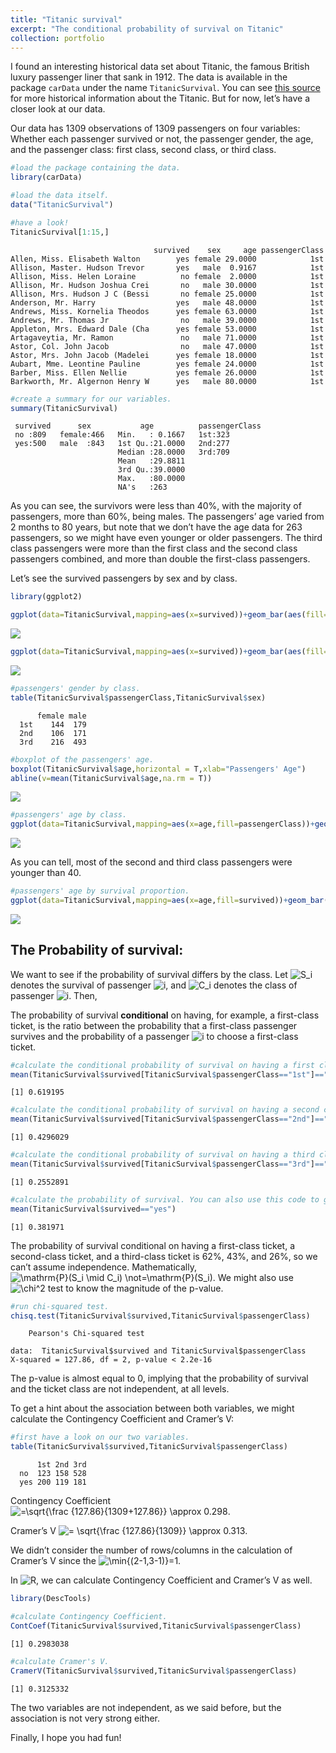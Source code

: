 ```yaml
---
title: "Titanic survival"
excerpt: "The conditional probability of survival on Titanic"
collection: portfolio
---
```


  
I found an interesting historical data set about Titanic, the famous
British luxury passenger liner that sank in 1912.
The data is available in the package `carData` under the name
`TitanicSurvival`. You can see [this
source](https://www.britannica.com/topic/Titanic) for more historical
information about the Titanic. But for now, let’s have a closer look at
our data.

Our data has 1309 observations of 1309 passengers on four variables: Whether each passenger survived or not,
the passenger gender, the age, and the passenger class: first class,
second class, or third class.

``` r
#load the package containing the data.
library(carData)

#load the data itself.
data("TitanicSurvival")

#have a look!
TitanicSurvival[1:15,]
```

                                    survived    sex     age passengerClass
    Allen, Miss. Elisabeth Walton        yes female 29.0000            1st
    Allison, Master. Hudson Trevor       yes   male  0.9167            1st
    Allison, Miss. Helen Loraine          no female  2.0000            1st
    Allison, Mr. Hudson Joshua Crei       no   male 30.0000            1st
    Allison, Mrs. Hudson J C (Bessi       no female 25.0000            1st
    Anderson, Mr. Harry                  yes   male 48.0000            1st
    Andrews, Miss. Kornelia Theodos      yes female 63.0000            1st
    Andrews, Mr. Thomas Jr                no   male 39.0000            1st
    Appleton, Mrs. Edward Dale (Cha      yes female 53.0000            1st
    Artagaveytia, Mr. Ramon               no   male 71.0000            1st
    Astor, Col. John Jacob                no   male 47.0000            1st
    Astor, Mrs. John Jacob (Madelei      yes female 18.0000            1st
    Aubart, Mme. Leontine Pauline        yes female 24.0000            1st
    Barber, Miss. Ellen Nellie           yes female 26.0000            1st
    Barkworth, Mr. Algernon Henry W      yes   male 80.0000            1st

``` r
#create a summary for our variables.
summary(TitanicSurvival)
```

     survived      sex           age          passengerClass
     no :809   female:466   Min.   : 0.1667   1st:323       
     yes:500   male  :843   1st Qu.:21.0000   2nd:277       
                            Median :28.0000   3rd:709       
                            Mean   :29.8811                 
                            3rd Qu.:39.0000                 
                            Max.   :80.0000                 
                            NA's   :263                     

As you can see, the survivors were less than 40%, with the majority of passengers, more than 60%,
being males. The passengers’ age varied from 2 months to 80 years, but note that we don’t have the age data for 263 passengers, so we might have even younger or older passengers.
The third class passengers were more than the first class and the second
class passengers combined, and more than double the first-class
passengers.

Let’s see the survived passengers by sex and by class.

``` r
library(ggplot2)

ggplot(data=TitanicSurvival,mapping=aes(x=survived))+geom_bar(aes(fill=sex))
```

![](https://github.com/ahmed-elhefnawy/ahmed-elhefnawy.github.io/blob/master/images/unnamed-chunk-2-1.png?raw=true)<!-- -->

``` r
ggplot(data=TitanicSurvival,mapping=aes(x=survived))+geom_bar(aes(fill=passengerClass))
```

![](https://github.com/ahmed-elhefnawy/ahmed-elhefnawy.github.io/blob/master/images/unnamed-chunk-2-2.png?raw=true)<!-- -->

``` r
#passengers' gender by class.
table(TitanicSurvival$passengerClass,TitanicSurvival$sex)
```

         
          female male
      1st    144  179
      2nd    106  171
      3rd    216  493

``` r
#boxplot of the passengers' age.
boxplot(TitanicSurvival$age,horizontal = T,xlab="Passengers' Age")
abline(v=mean(TitanicSurvival$age,na.rm = T))
```

![](https://github.com/ahmed-elhefnawy/ahmed-elhefnawy.github.io/blob/master/images/unnamed-chunk-2-3.png?raw=true)<!-- -->

``` r
#passengers' age by class.
ggplot(data=TitanicSurvival,mapping=aes(x=age,fill=passengerClass))+geom_bar()
```

![](https://github.com/ahmed-elhefnawy/ahmed-elhefnawy.github.io/blob/master/images/unnamed-chunk-2-4.png?raw=true)<!-- -->

As you can tell, most of the second and third class passengers were
younger than 40.

``` r
#passengers' age by survival proportion.
ggplot(data=TitanicSurvival,mapping=aes(x=age,fill=survived))+geom_bar()
```

![](https://github.com/ahmed-elhefnawy/ahmed-elhefnawy.github.io/blob/master/images/unnamed-chunk-3-11.png?raw=true)<!-- -->

## **The Probability of survival:**

We want to see if the probability of survival differs by the class. Let
![S_i](https://latex.codecogs.com/png.image?%5Cdpi%7B110%7D&space;%5Cbg_white&space;S_i "S_i")
denotes the survival of passenger
![i](https://latex.codecogs.com/png.image?%5Cdpi%7B110%7D&space;%5Cbg_white&space;i "i"),
and
![C_i](https://latex.codecogs.com/png.image?%5Cdpi%7B110%7D&space;%5Cbg_white&space;C_i "C_i")
denotes the class of passenger
![i](https://latex.codecogs.com/png.image?%5Cdpi%7B110%7D&space;%5Cbg_white&space;i "i").
Then,

The probability of survival **conditional** on having, for example, a
first-class ticket, is the ratio between the probability that a
first-class passenger survives and the probability of a passenger
![i](https://latex.codecogs.com/png.image?%5Cdpi%7B110%7D&space;%5Cbg_white&space;i "i")
to choose a first-class ticket.

``` r
#calculate the conditional probability of survival on having a first class ticket. You can use also this code to get the same result: nrow(dplyr::filter(TitanicSurvival,survived=="yes",passengerClass=="1st"))/nrow(dplyr::filter(TitanicSurvival,passengerClass=="1st"))
mean(TitanicSurvival$survived[TitanicSurvival$passengerClass=="1st"]=="yes")
```

    [1] 0.619195

``` r
#calculate the conditional probability of survival on having a second class ticket.
mean(TitanicSurvival$survived[TitanicSurvival$passengerClass=="2nd"]=="yes")
```

    [1] 0.4296029

``` r
#calculate the conditional probability of survival on having a third class ticket.
mean(TitanicSurvival$survived[TitanicSurvival$passengerClass=="3rd"]=="yes")
```

    [1] 0.2552891

``` r
#calculate the probability of survival. You can also use this code to get the same result: nrow(dplyr::filter(TitanicSurvival,survived=="yes"))/nrow(TitanicSurvival)
mean(TitanicSurvival$survived=="yes")
```

    [1] 0.381971

The probability of survival conditional on having a first-class ticket,
a second-class ticket, and a third-class ticket is 62%, 43%, and 26%, so we can’t assume independence. Mathematically,
![\mathrm{P}(S_i \mid C_i) \not=\mathrm{P}(S_i)](https://latex.codecogs.com/png.image?%5Cdpi%7B110%7D&space;%5Cbg_white&space;%5Cmathrm%7BP%7D%28S_i%20%5Cmid%20C_i%29%20%5Cnot%3D%5Cmathrm%7BP%7D%28S_i%29 "\mathrm{P}(S_i \mid C_i) \not=\mathrm{P}(S_i)").
We might also use
![\chi^2](https://latex.codecogs.com/png.image?%5Cdpi%7B110%7D&space;%5Cbg_white&space;%5Cchi%5E2 "\chi^2")
test to know the magnitude of the p-value.

``` r
#run chi-squared test.
chisq.test(TitanicSurvival$survived,TitanicSurvival$passengerClass)
```


        Pearson's Chi-squared test

    data:  TitanicSurvival$survived and TitanicSurvival$passengerClass
    X-squared = 127.86, df = 2, p-value < 2.2e-16

The p-value is almost equal to 0,
implying that the probability of survival and the ticket class are not
independent, at all levels.

To get a hint about the association between both variables, we might
calculate the Contingency Coefficient and Cramer’s V:

``` r
#first have a look on our two variables.
table(TitanicSurvival$survived,TitanicSurvival$passengerClass)
```

         
          1st 2nd 3rd
      no  123 158 528
      yes 200 119 181

Contingency Coefficient
![=\sqrt{\frac {127.86}{1309+127.86}} \approx 0.298](https://latex.codecogs.com/png.image?%5Cdpi%7B110%7D&space;%5Cbg_white&space;%3D%5Csqrt%7B%5Cfrac%20%7B127.86%7D%7B1309%2B127.86%7D%7D%20%5Capprox%200.298 "=\sqrt{\frac {127.86}{1309+127.86}} \approx 0.298").

Cramer’s V
![= \sqrt{\frac {127.86}{1309}} \approx 0.313](https://latex.codecogs.com/png.image?%5Cdpi%7B110%7D&space;%5Cbg_white&space;%3D%20%5Csqrt%7B%5Cfrac%20%7B127.86%7D%7B1309%7D%7D%20%5Capprox%200.313 "= \sqrt{\frac {127.86}{1309}} \approx 0.313").

We didn’t consider the number of rows/columns in the calculation of
Cramer’s V since the
![\min{(2-1,3-1)}=1](https://latex.codecogs.com/png.image?%5Cdpi%7B110%7D&space;%5Cbg_white&space;%5Cmin%7B%282-1%2C3-1%29%7D%3D1 "\min{(2-1,3-1)}=1").

In
![R](https://latex.codecogs.com/png.image?%5Cdpi%7B110%7D&space;%5Cbg_white&space;R "R"),
we can calculate Contingency Coefficient and Cramer’s V as well.

``` r
library(DescTools)

#calculate Contingency Coefficient.
ContCoef(TitanicSurvival$survived,TitanicSurvival$passengerClass)
```

    [1] 0.2983038

``` r
#calculate Cramer's V.
CramerV(TitanicSurvival$survived,TitanicSurvival$passengerClass)
```

    [1] 0.3125332

The two variables are not independent, as we said before, but the
association is not very strong either.

Finally, I hope you had fun!
